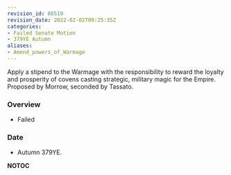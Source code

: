 ```yaml
---
revision_id: 86510
revision_date: 2022-02-02T09:25:35Z
categories:
- Failed Senate Motion
- 379YE Autumn
aliases:
- Amend_powers_of_Warmage
---
```


Apply a stipend to the Warmage with the responsibility to reward the loyalty and prosperity of covens casting strategic, military magic for the Empire. Proposed by Morrow, seconded by Tassato. 

### Overview
* Failed

### Date
* Autumn 379YE.




__NOTOC__